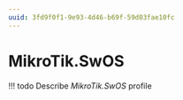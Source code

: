 ```yaml
---
uuid: 3fd9f0f1-9e93-4d46-b69f-59d03fae10fc
---
```



# MikroTik.SwOS


<!-- prettier-ignore -->
!!! todo
    Describe *MikroTik.SwOS* profile

